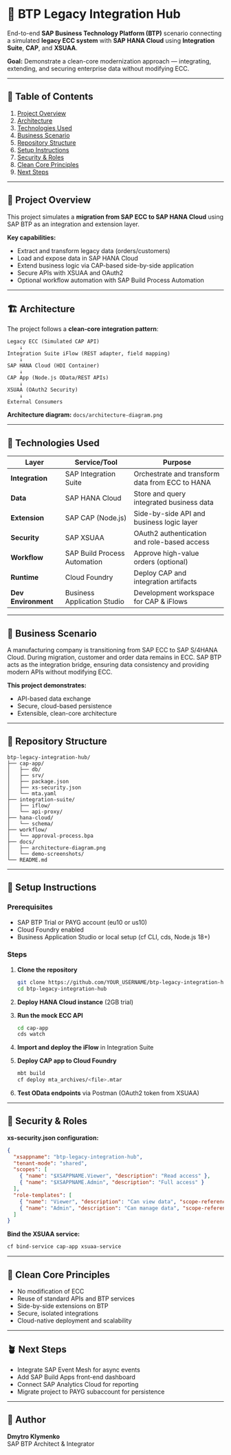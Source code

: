 # 🚀 BTP Legacy Integration Hub

End-to-end **SAP Business Technology Platform (BTP)** scenario connecting a simulated **legacy ECC system** with **SAP HANA Cloud** using **Integration Suite**, **CAP**, and **XSUAA**.

**Goal:** Demonstrate a clean-core modernization approach — integrating, extending, and securing enterprise data without modifying ECC.

---

## 📖 Table of Contents

1. [Project Overview](#project-overview)
2. [Architecture](#architecture)
3. [Technologies Used](#technologies-used)
4. [Business Scenario](#business-scenario)
5. [Repository Structure](#repository-structure)
6. [Setup Instructions](#setup-instructions)
7. [Security & Roles](#security--roles)
8. [Clean Core Principles](#clean-core-principles)
9. [Next Steps](#next-steps)

---

## 🧩 Project Overview

This project simulates a **migration from SAP ECC to SAP HANA Cloud** using SAP BTP as an integration and extension layer.

**Key capabilities:**
- Extract and transform legacy data (orders/customers)
- Load and expose data in SAP HANA Cloud
- Extend business logic via CAP-based side-by-side application
- Secure APIs with XSUAA and OAuth2
- Optional workflow automation with SAP Build Process Automation

---

## 🏗️ Architecture

The project follows a **clean-core integration pattern**:

```
Legacy ECC (Simulated CAP API)
    ↓
Integration Suite iFlow (REST adapter, field mapping)
    ↓
SAP HANA Cloud (HDI Container)
    ↓
CAP App (Node.js OData/REST APIs)
    ↓
XSUAA (OAuth2 Security)
    ↓
External Consumers
```

**Architecture diagram:** `docs/architecture-diagram.png`

---

## 🧰 Technologies Used

| Layer | Service/Tool | Purpose |
|-------|-------------|---------|
| **Integration** | SAP Integration Suite | Orchestrate and transform data from ECC to HANA |
| **Data** | SAP HANA Cloud | Store and query integrated business data |
| **Extension** | SAP CAP (Node.js) | Side-by-side API and business logic layer |
| **Security** | SAP XSUAA | OAuth2 authentication and role-based access |
| **Workflow** | SAP Build Process Automation | Approve high-value orders (optional) |
| **Runtime** | Cloud Foundry | Deploy CAP and integration artifacts |
| **Dev Environment** | Business Application Studio | Development workspace for CAP & iFlows |

---

## 💼 Business Scenario

A manufacturing company is transitioning from SAP ECC to SAP S/4HANA Cloud. During migration, customer and order data remains in ECC. SAP BTP acts as the integration bridge, ensuring data consistency and providing modern APIs without modifying ECC.

**This project demonstrates:**
- API-based data exchange
- Secure, cloud-based persistence
- Extensible, clean-core architecture

---

## 📁 Repository Structure

```
btp-legacy-integration-hub/
├── cap-app/
│   ├── db/
│   ├── srv/
│   ├── package.json
│   ├── xs-security.json
│   └── mta.yaml
├── integration-suite/
│   ├── iflow/
│   └── api-proxy/
├── hana-cloud/
│   └── schema/
├── workflow/
│   └── approval-process.bpa
├── docs/
│   ├── architecture-diagram.png
│   └── demo-screenshots/
└── README.md
```

---

## 🧠 Setup Instructions

### Prerequisites

- SAP BTP Trial or PAYG account (eu10 or us10)
- Cloud Foundry enabled
- Business Application Studio or local setup (cf CLI, cds, Node.js 18+)

### Steps

1. **Clone the repository**
   ```bash
   git clone https://github.com/YOUR_USERNAME/btp-legacy-integration-hub.git
   cd btp-legacy-integration-hub
   ```

2. **Deploy HANA Cloud instance** (2GB trial)

3. **Run the mock ECC API**
   ```bash
   cd cap-app
   cds watch
   ```

4. **Import and deploy the iFlow** in Integration Suite

5. **Deploy CAP app to Cloud Foundry**
   ```bash
   mbt build
   cf deploy mta_archives/<file>.mtar
   ```

6. **Test OData endpoints** via Postman (OAuth2 token from XSUAA)

---

## 🔐 Security & Roles

**xs-security.json configuration:**

```json
{
  "xsappname": "btp-legacy-integration-hub",
  "tenant-mode": "shared",
  "scopes": [
    { "name": "$XSAPPNAME.Viewer", "description": "Read access" },
    { "name": "$XSAPPNAME.Admin", "description": "Full access" }
  ],
  "role-templates": [
    { "name": "Viewer", "description": "Can view data", "scope-references": ["$XSAPPNAME.Viewer"] },
    { "name": "Admin", "description": "Can manage data", "scope-references": ["$XSAPPNAME.Admin"] }
  ]
}
```

**Bind the XSUAA service:**
```bash
cf bind-service cap-app xsuaa-service
```

---

## 🧱 Clean Core Principles

- No modification of ECC
- Reuse of standard APIs and BTP services
- Side-by-side extensions on BTP
- Secure, isolated integrations
- Cloud-native deployment and scalability

---

## 🪴 Next Steps

- Integrate SAP Event Mesh for async events
- Add SAP Build Apps front-end dashboard
- Connect SAP Analytics Cloud for reporting
- Migrate project to PAYG subaccount for persistence

---

## 👤 Author

**Dmytro Klymenko**  
SAP BTP Architect & Integrator